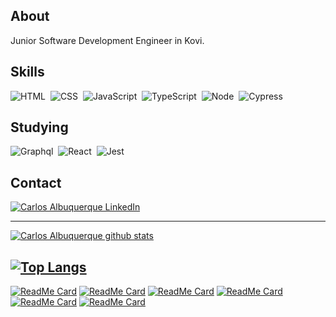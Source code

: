 ##  About
Junior Software Development Engineer in Kovi.

## Skills
![HTML](https://img.shields.io/badge/-HTML-F00?style=flat&logoColor=fff&logo=html5)&nbsp;
![CSS](https://img.shields.io/badge/-CSS-00F?style=flat&logoColor=fff&logo=css3)&nbsp;
![JavaScript](https://img.shields.io/badge/-JavaScript-FEAE32?style=flat&logoColor=fff&logo=javascript)&nbsp;
![TypeScript](https://img.shields.io/badge/-TypeScript-007ACC?style=flat&logoColor=fff&logo=typescript)&nbsp;
![Node](https://img.shields.io/badge/-Node.js-5B9856?style=flat&logoColor=fff&logo=node.js)&nbsp;
![Cypress](https://img.shields.io/badge/-Cypress-111111?style=flat&logoColor=fff&logo=cypress)&nbsp;

## Studying
![Graphql](https://img.shields.io/badge/-Graphql-e10098?style=flat&logoColor=fff&logo=graphql)&nbsp;
![React](https://img.shields.io/badge/-React.js-000000?style=flat&&logo=React)&nbsp;
![Jest](https://img.shields.io/badge/-Jest-000000?style=flat&&logo=Jest)&nbsp;


## Contact
[![Carlos Albuquerque LinkedIn](https://img.shields.io/badge/-LinkedIn-000000?style=flat&&logo=LinkedIn)](https://www.linkedin.com/in/carlos-albuquerque-639611162/)

---
[![Carlos Albuquerque github stats](https://github-readme-stats.vercel.app/api?username=CarlosAlbuquerque&count_private=true&show_icons=true&theme=blueberry)](https://github.com/CarlosAlbuquerque/github-readme-stats)

[![Top Langs](https://github-readme-stats.vercel.app/api/top-langs/?username=CarlosAlbuquerque&layout=compact&theme=blueberry)](https://github.com/anuraghazra/github-readme-stats)
---
[![ReadMe Card](https://github-readme-stats.vercel.app/api/pin/?username=CarlosAlbuquerque&repo=bootcampRocketseat&theme=blueberry)](https://github.com/CarlosAlbuquerque/bootcampRocketseat)
[![ReadMe Card](https://github-readme-stats.vercel.app/api/pin/?username=CarlosAlbuquerque&repo=games&theme=blueberry)](https://github.com/CarlosAlbuquerque/games)
[![ReadMe Card](https://github-readme-stats.vercel.app/api/pin/?username=CarlosAlbuquerque&repo=JavaScriptProjects&theme=blueberry)](https://github.com/CarlosAlbuquerque/JavaScriptProjects)
[![ReadMe Card](https://github-readme-stats.vercel.app/api/pin/?username=CarlosAlbuquerque&repo=programmingCourses&theme=blueberry)](https://github.com/CarlosAlbuquerque/programmingCourses)
[![ReadMe Card](https://github-readme-stats.vercel.app/api/pin/?username=CarlosAlbuquerque&repo=GithubExplorer&theme=blueberry)](https://github.com/CarlosAlbuquerque/GithubExplorer)
[![ReadMe Card](https://github-readme-stats.vercel.app/api/pin/?username=CarlosAlbuquerque&repo=GraphQL&theme=blueberry)](https://github.com/CarlosAlbuquerque/GraphQL)

